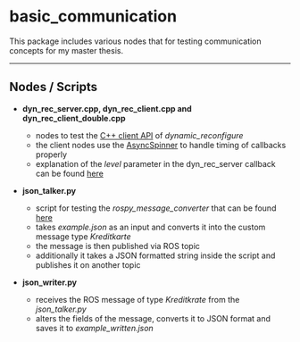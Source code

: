 # basic_communication

This package includes various nodes that for testing communication concepts for my master thesis.

---

## Nodes / Scripts

- **dyn_rec_server.cpp, dyn_rec_client.cpp and dyn_rec_client_double.cpp**
  - nodes to test the [C++ client API](https://github.com/ros/dynamic_reconfigure/blob/melodic-devel/include/dynamic_reconfigure/client.h) of *dynamic_reconfigure*
  - the client nodes use the [AsyncSpinner](https://roboticsbackend.com/ros-asyncspinner-example/) to handle timing of callbacks properly
  - explanation of the *level* parameter in the dyn_rec_server callback can be found [here](https://answers.ros.org/question/9883/what-are-the-semantics-of-reconfiguration-level-for-dynamic-reconfigure/)

- **json_talker.py**
  - script for testing the *rospy_message_converter* that can be found [here](https://github.com/uos/rospy_message_converter)
  - takes *example.json* as an input and converts it into the custom message type *Kreditkarte*
  - the message is then published via ROS topic
  - additionally it takes a JSON formatted string inside the script and publishes it on another topic

- **json_writer.py**
  - receives the ROS message of type *Kreditkrate* from the *json_talker.py*
  - alters the fields of the message, converts it to JSON format and saves it to *example_written.json* 
